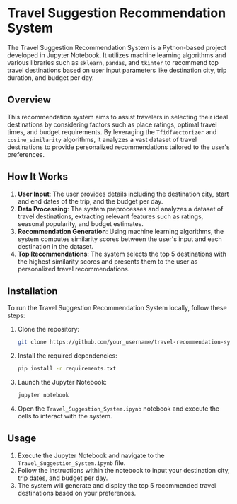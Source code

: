 # Travel Suggestion Recommendation System

The Travel Suggestion Recommendation System is a Python-based project developed in Jupyter Notebook. It utilizes machine learning algorithms and various libraries such as `sklearn`, `pandas`, and `tkinter` to recommend top travel destinations based on user input parameters like destination city, trip duration, and budget per day.

## Overview

This recommendation system aims to assist travelers in selecting their ideal destinations by considering factors such as place ratings, optimal travel times, and budget requirements. By leveraging the `TfidfVectorizer` and `cosine_similarity` algorithms, it analyzes a vast dataset of travel destinations to provide personalized recommendations tailored to the user's preferences.

## How It Works

1. **User Input**: The user provides details including the destination city, start and end dates of the trip, and the budget per day.
2. **Data Processing**: The system preprocesses and analyzes a dataset of travel destinations, extracting relevant features such as ratings, seasonal popularity, and budget estimates.
3. **Recommendation Generation**: Using machine learning algorithms, the system computes similarity scores between the user's input and each destination in the dataset.
4. **Top Recommendations**: The system selects the top 5 destinations with the highest similarity scores and presents them to the user as personalized travel recommendations.

## Installation

To run the Travel Suggestion Recommendation System locally, follow these steps:

1. Clone the repository:

   ```bash
   git clone https://github.com/your_username/travel-recommendation-system.git
   ```

2. Install the required dependencies:

   ```bash
   pip install -r requirements.txt
   ```

3. Launch the Jupyter Notebook:

   ```bash
   jupyter notebook
   ```

4. Open the `Travel_Suggestion_System.ipynb` notebook and execute the cells to interact with the system.

## Usage

1. Execute the Jupyter Notebook and navigate to the `Travel_Suggestion_System.ipynb` file.
2. Follow the instructions within the notebook to input your destination city, trip dates, and budget per day.
3. The system will generate and display the top 5 recommended travel destinations based on your preferences.
